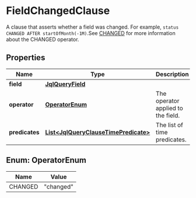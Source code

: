 

# FieldChangedClause

A clause that asserts whether a field was changed. For example, `status CHANGED AFTER startOfMonth(-1M)`.See [CHANGED](https://confluence.atlassian.com/x/dgiiLQ#Advancedsearching-operatorsreference-CHANGEDCHANGED) for more information about the CHANGED operator.
## Properties

Name | Type | Description | Notes
------------ | ------------- | ------------- | -------------
**field** | [**JqlQueryField**](JqlQueryField.md) |  | 
**operator** | [**OperatorEnum**](#OperatorEnum) | The operator applied to the field. | 
**predicates** | [**List&lt;JqlQueryClauseTimePredicate&gt;**](JqlQueryClauseTimePredicate.md) | The list of time predicates. | 



## Enum: OperatorEnum

Name | Value
---- | -----
CHANGED | &quot;changed&quot;



